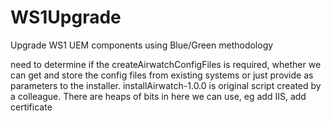# WS1Upgrade
 Upgrade WS1 UEM components using Blue/Green methodology

need to determine if the createAirwatchConfigFiles is required, whether we can get and store the config files from existing systems or just provide as parameters to the installer. installAirwatch-1.0.0 is original script created by a colleague. There are heaps of bits in here we can use, eg add IIS, add certificate